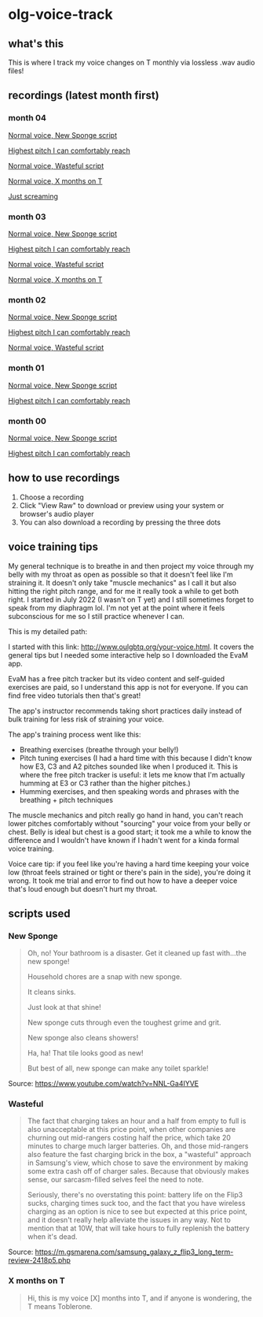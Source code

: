 # olg-voice-track

## what's this
This is where I track my voice changes on T monthly via lossless .wav audio files!

## recordings (latest month first)

### month 04
[Normal voice, New Sponge script](recordings/Month-04-2023-03-26_New-Sponge.wav)

[Highest pitch I can comfortably reach](recordings/Month-04-2023-03-26_TIRE-PRESSURE.wav)

[Normal voice, Wasteful script](recordings/Month-04-2023-03-26_Wasteful.wav)

[Normal voice, X months on T](recordings/Month-04-2023-03-26_X-months-on-T.wav)

[Just screaming](recordings/Month-04-2023-03-26_AAAAA.wav)

### month 03
[Normal voice, New Sponge script](recordings/Month-03-2023-02-24_New-Sponge.wav)

[Highest pitch I can comfortably reach](recordings/Month-03-2023-02-24_TIRE-PRESSURE.wav)

[Normal voice, Wasteful script](recordings/Month-03-2023-02-24_Wasteful.wav)

[Normal voice, X months on T](recordings/Month-03-2023-02-24_X-months-on-T.wav)

### month 02
[Normal voice, New Sponge script](recordings/Month-02-2023-01-24_New-Sponge.wav)

[Highest pitch I can comfortably reach](recordings/Month-02-2023-01-24_TIRE-PRESSURE.wav)

[Normal voice, Wasteful script](recordings/Month-02-2023-01-23_Wasteful.wav)

### month 01
[Normal voice, New Sponge script](recordings/Month-01-2022-12-25_New-Sponge.wav)

[Highest pitch I can comfortably reach](recordings/Month-01-2022-12-25_TIRE-PRESSURE.wav)

### month 00
[Normal voice, New Sponge script](recordings/Month-00-2022-11-24_New-Sponge.wav)

[Highest pitch I can comfortably reach](recordings/Month-00-2022-11-23_TIRE-PRESSURE.wav)

## how to use recordings
1. Choose a recording
2. Click "View Raw" to download or preview using your system or browser's audio player
3. You can also download a recording by pressing the three dots

## voice training tips
My general technique is to breathe in and then project my voice through my belly with my throat as open as possible so that it doesn't feel like I'm straining it. It doesn't only take "muscle mechanics" as I call it but also hitting the right pitch range, and for me it really took a while to get both right. I started in July 2022 (I wasn't on T yet) and I still sometimes forget to speak from my diaphragm lol. I'm not yet at the point where it feels subconscious for me so I still practice whenever I can. 

This is my detailed path:

I started with this link: http://www.oulgbtq.org/your-voice.html. It covers the general tips but I needed some interactive help so I downloaded the EvaM app. 

EvaM has a free pitch tracker but its video content and self-guided exercises are paid, so I understand this app is not for everyone. If you can find free video tutorials then that's great! 

The app's instructor recommends taking short practices daily instead of bulk training for less risk of straining your voice.

The app's training process went like this: 
* Breathing exercises (breathe through your belly!)
* Pitch tuning exercises (I had a hard time with this because I didn't know how E3, C3 and A2 pitches sounded like when I produced it. This is where the free pitch tracker is useful: it lets me know that I'm actually humming at E3 or C3 rather than the higher pitches.) 
* Humming exercises, and then speaking words and phrases with the breathing + pitch techniques 

The muscle mechanics and pitch really go hand in hand, you can't reach lower pitches comfortably without "sourcing" your voice from your belly or chest. Belly is ideal but chest is a good start; it took me a while to know the difference and I wouldn't have known if I hadn't went for a kinda formal voice training.

Voice care tip: if you feel like you're having a hard time keeping your voice low (throat feels strained or tight or there's pain in the side), you're doing it wrong. It took me trial and error to find out how to have a deeper voice that's loud enough but doesn't hurt my throat.

## scripts used

### New Sponge
> Oh, no! Your bathroom is a disaster. Get it cleaned up fast with...the new sponge! 
>
> Household chores are a snap with new sponge. 
>
> It cleans sinks. 
>
> Just look at that shine! 
>
> New sponge cuts through even the toughest grime and grit. 
>
> New sponge also cleans showers! 
>
> Ha, ha! That tile looks good as new! 
>
> But best of all, new sponge can make any toilet sparkle! 

Source: https://www.youtube.com/watch?v=NNL-Ga4IYVE

### Wasteful
> The fact that charging takes an hour and a half from empty to full is also unacceptable at this price point, when other companies are churning out mid-rangers costing half the price, which take 20 minutes to charge much larger batteries. Oh, and those mid-rangers also feature the fast charging brick in the box, a "wasteful" approach in Samsung's view, which chose to save the environment by making some extra cash off of charger sales. Because that obviously makes sense, our sarcasm-filled selves feel the need to note.
>
> Seriously, there's no overstating this point: battery life on the Flip3 sucks, charging times suck too, and the fact that you have wireless charging as an option is nice to see but expected at this price point, and it doesn't really help alleviate the issues in any way. Not to mention that at 10W, that will take hours to fully replenish the battery when it's dead.

Source: https://m.gsmarena.com/samsung_galaxy_z_flip3_long_term-review-2418p5.php

### X months on T
> Hi, this is my voice [X] months into T, and if anyone is wondering, the T means Toblerone.
